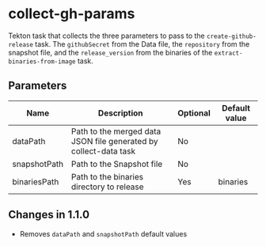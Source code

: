 # collect-gh-params

Tekton task that collects the three parameters to pass to the `create-github-release` task. The `githubSecret` from the Data file, the `repository` from the snapshot file, and the `release_version` from the binaries of the `extract-binaries-from-image` task.

## Parameters

| Name | Description | Optional | Default value |
|------|-------------|----------|---------------|
| dataPath | Path to the merged data JSON file generated by collect-data task | No | |
| snapshotPath | Path to the Snapshot file | No | |
| binariesPath | Path to the binaries directory to release | Yes | binaries |

## Changes in 1.1.0
- Removes `dataPath` and `snapshotPath` default values
